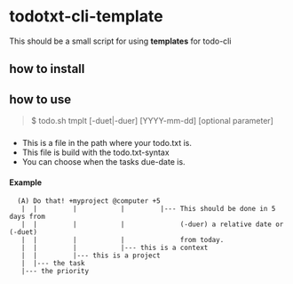 # todotxt-cli-template

This should be a small script for using **templates** for todo-cli



## how to install


## how to use

> $ todo.sh tmplt <yourtemplate> [-duet|-duer] [YYYY-mm-dd] [optional parameter]

### <yourtemplate>

- This is a file in the path where your todo.txt is.
- This file is build with the todo.txt-syntax
- You can choose when the tasks due-date is.

#### Example

```
  (A) Do that! +myproject @computer +5
   |  |         |           |         |--- This should be done in 5 days from
   |  |         |           |              (-duer) a relative date or (-duet)
   |  |         |           |              from today.
   |  |         |           |--- this is a context
   |  |         |--- this is a project
   |  |--- the task
   |--- the priority
```
